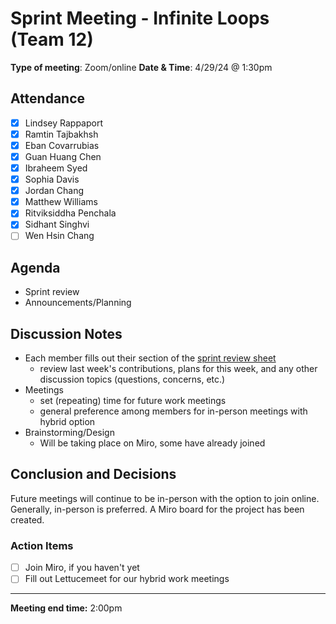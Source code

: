 # Sprint Meeting - Infinite Loops (Team 12)

**Type of meeting**: Zoom/online
**Date & Time**: 4/29/24 @ 1:30pm

## Attendance

- [x] Lindsey Rappaport
- [x] Ramtin Tajbakhsh
- [x] Eban Covarrubias
- [x] Guan Huang Chen
- [x] Ibraheem Syed
- [x] Sophia Davis
- [x] Jordan Chang
- [x] Matthew Williams
- [x] Ritviksiddha Penchala
- [x] Sidhant Singhvi
- [ ] Wen Hsin Chang

## Agenda

- Sprint review
- Announcements/Planning

## Discussion Notes

- Each member fills out their section of the [sprint review sheet](https://docs.google.com/document/d/1aNx1JAccT9kcDqOUyEABUfJLeqdjSSzb1xq9lsqXD0I/edit)
  - review last week's contributions, plans for this week, and any other discussion topics (questions, concerns, etc.)
- Meetings
  - set (repeating) time for future work meetings
  - general preference among members for in-person meetings with hybrid option
- Brainstorming/Design
  - Will be taking place on Miro, some have already joined



## Conclusion and Decisions

Future meetings will continue to be in-person with the option to join online. Generally, in-person is preferred. A Miro board for the project has been created. 

### Action Items

- [ ] Join Miro, if you haven't yet
- [ ] Fill out Lettucemeet for our hybrid work meetings

____
**Meeting end time:** 2:00pm 
